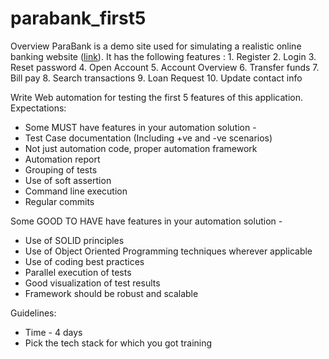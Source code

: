 # parabank_first5
Overview
ParaBank is a demo site used for simulating a realistic online banking website ([link](https://parabank.parasoft.com/parabank/index.htm)). It has the following features : 
	1. Register
	2. Login
	3. Reset password
	4. Open Account
	5. Account Overview
	6. Transfer funds
	7. Bill pay
	8. Search transactions
	9. Loan Request
	10. Update contact info
 
Write Web automation for testing the first 5 features of this application.
Expectations:
- Some MUST have features in your automation solution -
- Test Case documentation (Including +ve and -ve scenarios)
- Not just automation code, proper automation framework
- Automation report
- Grouping of tests
- Use of soft assertion
- Command line execution
- Regular commits

Some GOOD TO HAVE have features in your automation solution -
- Use of SOLID principles
- Use of Object Oriented Programming techniques wherever applicable
- Use of coding best practices
- Parallel execution of tests
- Good visualization of test results
- Framework should be robust and scalable
  
Guidelines:
- Time - 4 days
- Pick the tech stack for which you got training

